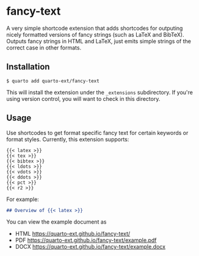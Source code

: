 # fancy-text

A very simple shortcode extension that adds shortcodes for outputing nicely formatted versions of fancy strings (such as LaTeX and BibTeX). Outputs fancy strings in HTML and LaTeX, just emits simple strings of the correct case in other formats. 

## Installation

```
$ quarto add quarto-ext/fancy-text
```

This will install the extension under the `_extensions` subdirectory. If you're using version control, you will want to check in this directory.

## Usage

Use shortcodes to get format specific fancy text for certain keywords or format styles. Currently, this extension supports:

```
{{< latex >}}
{{< tex >}}
{{< bibtex >}}
{{< ldots >}}
{{< vdots >}}
{{< ddots >}}
{{< pct >}}
{{< r2 >}}
```

For example:

```markdown
## Overview of {{< latex >}}
```

You can view the example document as
- HTML <https://quarto-ext.github.io/fancy-text/>
- PDF <https://quarto-ext.github.io/fancy-text/example.pdf>
- DOCX <https://quarto-ext.github.io/fancy-text/example.docx>








